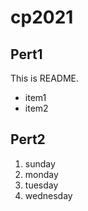# cp2021

## Pert1
This is README.
- item1
- item2

## Pert2
1. sunday
1. monday
1. tuesday
1. wednesday
